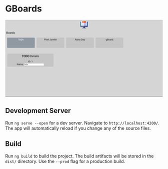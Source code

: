 # GBoards

![gBoards](https://raw.githubusercontent.com/StereoPT/gBoards/master/screens/gBoards_002.jpg)

## Development Server

Run `ng serve --open` for a dev server. Navigate to `http://localhost:4200/`.
The app will automatically reload if you change any of the source files.


## Build

Run `ng build` to build the project. The build artifacts will be stored in the `dist/` directory. Use the `--prod` flag for a production build.
